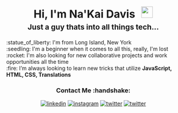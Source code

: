 <h1 style="text-align: center;margin-bottom: 5px;">Hi, I'm Na'Kai Davis  <img src="https://i.pinimg.com/originals/38/e3/4e/38e34e33dd419370db64707774608091.gif" alt=" " style="width: 30px;margin-left: 10px;"></h1>
<h3 style="font-size: 1.2rem; text-align: center;margin: 0 0 20px 0;">Just a guy thats into all things tech...</h3>

<ul style="list-style: none;">
 <li>:statue_of_liberty: I'm from Long Island, New York</li>
<li>:seedling: I'm a beginner when it comes to all this, really, I'm lost</li>
<li>:rocket: I'm also looking for new collaborative projects and work opportunities all the time</li>
 <li>:fire: I’m always looking to learn new tricks that utilize <strong> JavaScript, HTML, CSS, Translations</strong></li>
</ul>
<div align="center">
<h3>Contact Me :handshake:</h3>
<a href="linkedin.com/in/nakai-davis" target="_blank"><img src="https://img.shields.io/badge/-Na'Kai_Davis-black?logo=linkedin&style=flat-square" alt="linkedin"></a>
<a href="https://www.instagram.com/nak.ai" target="_blank"><img src="https://img.shields.io/badge/-nak.ai-black?logo=instagram&textColor=white&style=flat-square" alt="instagram"/></a>
<a href="https://twitter.com/nakdavis" target="_blank"><img src="https://img.shields.io/badge/-nakdavis-black?logo=twitter&logoColor=white&style=flat-square" alt="twitter"/></a>
<a href="mailto:nakai.busy@gmail.com"><img src="https://img.shields.io/badge/-nakai.busy@gmail.com-black?logo=thunderbird&style=flat-square" alt="twitter"/></a>


